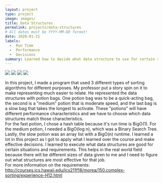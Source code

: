 ```yaml
---
layout: project
type: project
image: images/
title: Data Structures
permalink: projects/data-structures
# All dates must be YYYY-MM-DD format!
date: 2020-01-21
labels:
  -  Run Time
  -  Performance
  -  Decisions
summary: Learned how to decide what data structure to use for certain situations.
---
```


<div class="ui small rounded images">
  <img class="ui image" src="../images/.png">
  <img class="ui image" src="../images/.jpg">
  <img class="ui image" src="../images/.jpg">
  <img class="ui image" src="../images/.png">
</div>

In this project, I made a program that used 3 different types of sorting algorithms for different purposes.  My professor put a story spin on it to make representing much easier to relate.  He represented the data structures with potion bags.  One potion bag was to be a quick-acting bag, the second is a "medium" potion that is moderate speed, and the last bag is a slow bag that takes the longest to activate.  These "potions" will have different performance characteristics and we have to choose which data structures match those characteristics.  
For the fast potion, I chose a hash table because it's run time is BigO(1).  For the medium potion, I needed a BigO(log n), which was a Binary Search Tree.  Lastly, the slow potion was an array list with a BigO(n) runtime.  I learned a lot in this project as I got to apply what I learned over the course and make effective decisions.  I learned to execute what data structures are good for certain situations and requirements.  This helps in the real world field because there will be different sizes of data given to me and I need to figure out what structures are most effective for that job.  
For more information on the requirements: http://courses.ics.hawaii.edu/ics211f18/morea/150.complex-sorting/experience-H12.html


